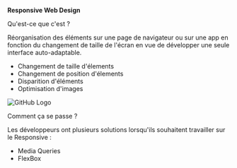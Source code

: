**Responsive Web Design**

Qu'est-ce que c'est ? 

Réorganisation des éléments sur une page de navigateur ou sur une app en fonction du changement de taille de l'écran en vue de développer une seule interface auto-adaptable.

- Changement de taille d'élements
- Changement de position d'élements
- Disparition d'éléments
- Optimisation d'images

![GitHub Logo](/recap-wild-S1/responsive.jpg) 

Comment ça se passe ?

Les développeurs ont plusieurs solutions lorsqu'ils souhaitent travailler sur le Responsive :

- Media Queries
- FlexBox

